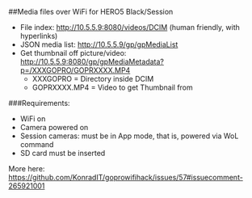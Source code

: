##Media files over WiFi for HERO5 Black/Session

* File index: http://10.5.5.9:8080/videos/DCIM (human friendly, with hyperlinks)
* JSON media list: http://10.5.5.9/gp/gpMediaList
* Get thumbnail off picture/video: 
http://10.5.5.9:8080/gp/gpMediaMetadata?p=/XXXGOPRO/GOPRXXXX.MP4
	* XXXGOPRO = Directory inside DCIM
	* GOPRXXXX.MP4 = Video to get Thumbnail from

###Requirements:

* WiFi on
* Camera powered on
* Session cameras: must be in App mode, that is, powered via WoL command
* SD card must be inserted

More here: 
https://github.com/KonradIT/goprowifihack/issues/57#issuecomment-265921001
